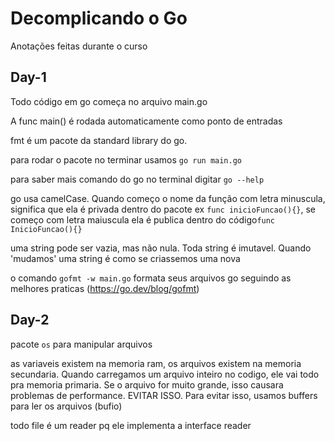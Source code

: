 # Decomplicando o Go

Anotações feitas durante o curso 

## Day-1

Todo código em go começa no arquivo main.go

A func main() é rodada automaticamente como ponto de entradas

fmt é um pacote da standard library do go.

para rodar o pacote no terminar usamos ```go run main.go ```

para saber mais comando do go no terminal digitar ``go --help``

go usa camelCase. Quando começo o nome da função com letra minuscula, significa que ela é privada dentro do pacote ex ``func inicioFuncao(){}``, se começo com letra maiuscula ela é publica dentro do código``func InicioFuncao(){}``

uma string pode ser vazia, mas não nula. Toda string é imutavel. Quando 'mudamos' uma string é como se criassemos uma nova

o comando ``gofmt -w main.go`` formata seus arquivos go seguindo as melhores praticas (https://go.dev/blog/gofmt)

## Day-2

pacote ``os`` para manipular arquivos

as variaveis existem na memoria ram, os arquivos existem na memoria secundaria. Quando carregamos um arquivo inteiro no codigo, ele vai todo pra memoria primaria. Se o arquivo for muito grande, isso causara problemas de performance. EVITAR ISSO. 
Para evitar isso, usamos buffers para ler os arquivos (bufio)

todo file é um reader pq ele implementa a interface reader